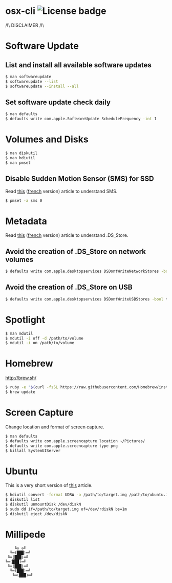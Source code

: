 # osx-cli ![License badge][license-img]

/!\ DISCLAIMER /!\

# Software Update

## List and install all available software updates

```bash
$ man softwareupdate
$ softwareupdate --list
$ softwareupdate --install --all
```

## Set software update check daily

```bash
$ man defaults
$ defaults write com.apple.SoftwareUpdate ScheduleFrequency -int 1
```

# Volumes and Disks

```bash
$ man diskutil
$ man hdiutil
$ man pmset
```

## Disable Sudden Motion Sensor (SMS) for SSD

Read [this](https://en.wikipedia.org/wiki/Sudden_Motion_Sensor "Wikipedia") ([french](https://fr.wikipedia.org/wiki/Sudden_Motion_Sensor "Wikipedia") version) article to understand SMS.

```bash
$ pmset -a sms 0
```

# Metadata

Read [this](https://en.wikipedia.org/wiki/.DS_Store "Wikipedia") ([french](https://fr.wikipedia.org/wiki/.DS_Store "Wikipedia") version) article to understand .DS_Store.

## Avoid the creation of .DS_Store on network volumes

```bash
$ defaults write com.apple.desktopservices DSDontWriteNetworkStores -bool true
```

## Avoid the creation of .DS_Store on USB

```bash
$ defaults write com.apple.desktopservices DSDontWriteUSBStores -bool true
```

# Spotlight

```bash
$ man mdutil
$ mdutil -i off -d /path/to/volume
$ mdutil -i on /path/to/volume
```

# Homebrew

http://brew.sh/

```bash
$ ruby -e "$(curl -fsSL https://raw.githubusercontent.com/Homebrew/install/master/install)"
$ brew update
```

# Screen Capture

Change location and format of screen capture.

```bash
$ man defaults
$ defaults write com.apple.screencapture location ~/Pictures/
$ defaults write com.apple.screencapture type png
$ killall SystemUIServer
```

# Ubuntu

This is a very short version of [this](http://www.ubuntu.com/download/desktop/create-a-usb-stick-on-mac-osx "Ubuntu") article.

```bash
$ hdiutil convert -format UDRW -o /path/to/target.img /path/to/ubuntu.iso
$ diskutil list
$ diskutil unmountDisk /dev/diskN
$ sudo dd if=/path/to/target.img of=/dev/rdiskN bs=1m
$ diskutil eject /dev/diskN
```

# Millipede

```
    ╚⊙ ⊙╝
  ╚═(███)═╝
 ╚═(███)═╝
╚═(███)═╝
 ╚═(███)═╝
  ╚═(███)═╝
   ╚═(███)═╝
```

[license-img]: https://img.shields.io/badge/license-ISC-blue.svg
